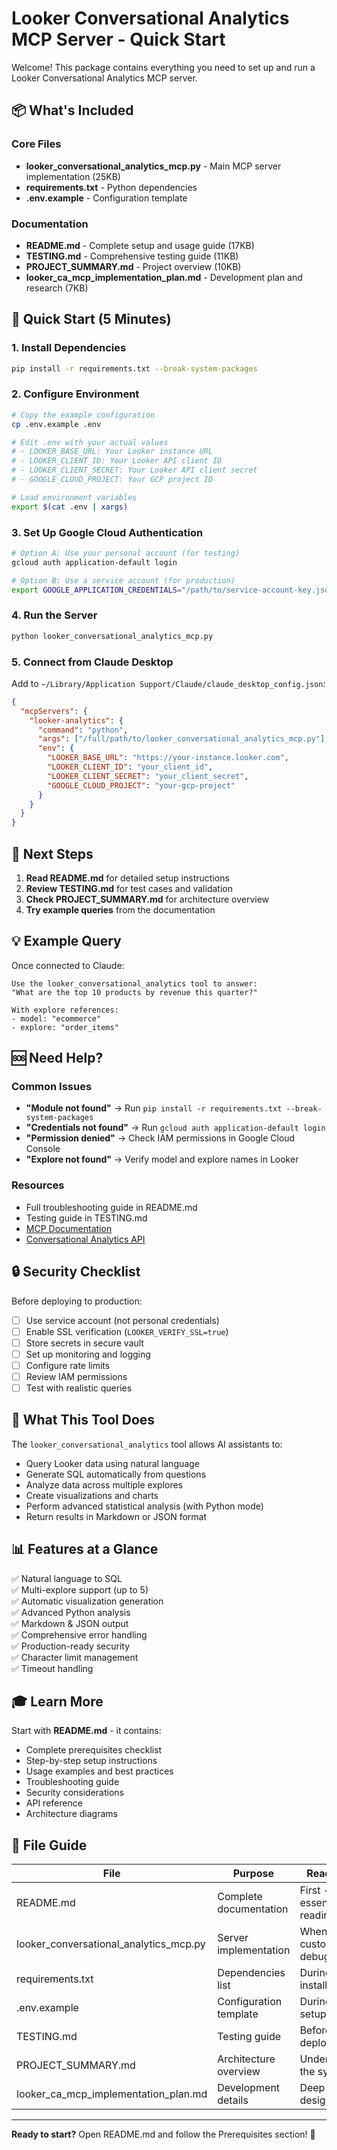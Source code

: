 # Looker Conversational Analytics MCP Server - Quick Start

Welcome! This package contains everything you need to set up and run a Looker Conversational Analytics MCP server.

## 📦 What's Included

### Core Files
- **looker_conversational_analytics_mcp.py** - Main MCP server implementation (25KB)
- **requirements.txt** - Python dependencies
- **.env.example** - Configuration template

### Documentation
- **README.md** - Complete setup and usage guide (17KB)
- **TESTING.md** - Comprehensive testing guide (11KB)
- **PROJECT_SUMMARY.md** - Project overview (10KB)
- **looker_ca_mcp_implementation_plan.md** - Development plan and research (7KB)

## 🚀 Quick Start (5 Minutes)

### 1. Install Dependencies
```bash
pip install -r requirements.txt --break-system-packages
```

### 2. Configure Environment
```bash
# Copy the example configuration
cp .env.example .env

# Edit .env with your actual values
# - LOOKER_BASE_URL: Your Looker instance URL
# - LOOKER_CLIENT_ID: Your Looker API client ID
# - LOOKER_CLIENT_SECRET: Your Looker API client secret
# - GOOGLE_CLOUD_PROJECT: Your GCP project ID

# Load environment variables
export $(cat .env | xargs)
```

### 3. Set Up Google Cloud Authentication
```bash
# Option A: Use your personal account (for testing)
gcloud auth application-default login

# Option B: Use a service account (for production)
export GOOGLE_APPLICATION_CREDENTIALS="/path/to/service-account-key.json"
```

### 4. Run the Server
```bash
python looker_conversational_analytics_mcp.py
```

### 5. Connect from Claude Desktop
Add to `~/Library/Application Support/Claude/claude_desktop_config.json`:

```json
{
  "mcpServers": {
    "looker-analytics": {
      "command": "python",
      "args": ["/full/path/to/looker_conversational_analytics_mcp.py"],
      "env": {
        "LOOKER_BASE_URL": "https://your-instance.looker.com",
        "LOOKER_CLIENT_ID": "your_client_id",
        "LOOKER_CLIENT_SECRET": "your_client_secret",
        "GOOGLE_CLOUD_PROJECT": "your-gcp-project"
      }
    }
  }
}
```

## 📖 Next Steps

1. **Read README.md** for detailed setup instructions
2. **Review TESTING.md** for test cases and validation
3. **Check PROJECT_SUMMARY.md** for architecture overview
4. **Try example queries** from the documentation

## 💡 Example Query

Once connected to Claude:

```
Use the looker_conversational_analytics tool to answer: 
"What are the top 10 products by revenue this quarter?"

With explore references:
- model: "ecommerce"
- explore: "order_items"
```

## 🆘 Need Help?

### Common Issues
- **"Module not found"** → Run `pip install -r requirements.txt --break-system-packages`
- **"Credentials not found"** → Run `gcloud auth application-default login`
- **"Permission denied"** → Check IAM permissions in Google Cloud Console
- **"Explore not found"** → Verify model and explore names in Looker

### Resources
- Full troubleshooting guide in README.md
- Testing guide in TESTING.md
- [MCP Documentation](https://modelcontextprotocol.io)
- [Conversational Analytics API](https://cloud.google.com/gemini/docs/conversational-analytics-api)

## 🔒 Security Checklist

Before deploying to production:
- [ ] Use service account (not personal credentials)
- [ ] Enable SSL verification (`LOOKER_VERIFY_SSL=true`)
- [ ] Store secrets in secure vault
- [ ] Set up monitoring and logging
- [ ] Configure rate limits
- [ ] Review IAM permissions
- [ ] Test with realistic queries

## 🎯 What This Tool Does

The `looker_conversational_analytics` tool allows AI assistants to:
- Query Looker data using natural language
- Generate SQL automatically from questions
- Analyze data across multiple explores
- Create visualizations and charts
- Perform advanced statistical analysis (with Python mode)
- Return results in Markdown or JSON format

## 📊 Features at a Glance

✅ Natural language to SQL  
✅ Multi-explore support (up to 5)  
✅ Automatic visualization generation  
✅ Advanced Python analysis  
✅ Markdown & JSON output  
✅ Comprehensive error handling  
✅ Production-ready security  
✅ Character limit management  
✅ Timeout handling  

## 🎓 Learn More

Start with **README.md** - it contains:
- Complete prerequisites checklist
- Step-by-step setup instructions
- Usage examples and best practices
- Troubleshooting guide
- Security considerations
- API reference
- Architecture diagrams

## 📝 File Guide

| File | Purpose | Read When |
|------|---------|-----------|
| README.md | Complete documentation | First - essential reading |
| looker_conversational_analytics_mcp.py | Server implementation | When customizing or debugging |
| requirements.txt | Dependencies list | During installation |
| .env.example | Configuration template | During initial setup |
| TESTING.md | Testing guide | Before/after deployment |
| PROJECT_SUMMARY.md | Architecture overview | Understanding the system |
| looker_ca_mcp_implementation_plan.md | Development details | Deep dive into design |

---

**Ready to start?** Open README.md and follow the Prerequisites section! 🚀
